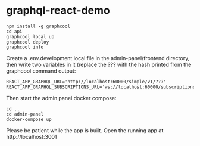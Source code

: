 # graphql-react-demo

```
npm install -g graphcool
cd api
graphcool local up
graphcool deploy
graphcool info
```

Create a .env.development.local file in the admin-panel/frontend directory, then write two variables in it (replace the ??? with the hash printed from the graphcool command output:

```
REACT_APP_GRAPHQL_URL='http://localhost:60000/simple/v1/???'
REACT_APP_GRAPHQL_SUBSCRIPTIONS_URL='ws://localhost:60000/subscriptions/v1/???'
```

Then start the admin panel docker compose: 
```
cd ..
cd admin-panel
docker-compose up
```

Please be patient while the app is built. 
Open the running app at http://localhost:3001
